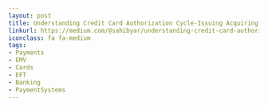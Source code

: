 ```yaml
---
layout: post
title: Understanding Credit Card Authorization Cycle-Issuing Acquiring Banking
linkurl: https://medium.com/@sahibyar/understanding-credit-card-authorization-cycle-issuing-acquiring-banking-56a90722bea0
iconclass: fa fa-medium
tags:
- Payments
- EMV
- Cards
- EFT
- Banking
- PaymentSystems
---
```

